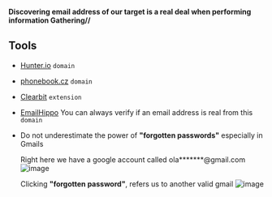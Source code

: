 
**Discovering email address of our target is a real deal when performing information Gathering//**

## Tools
- [Hunter.io](https://hunter.io/search) `domain`
- [phonebook.cz](https://phonebook.cz) `domain`
- [Clearbit](https://chrome.google.com/webstore/detail/clearbit-connect-free-ver/pmnhcgfcafcnkbengdcanjablaabjplo) `extension`
- [EmailHippo](https://tools.emailhippo.com)  You can always verify if an email address is real from this `domain`
- Do not underestimate the power of **"forgotten passwords"** especially in Gmails 

	Right here we have a google account called ola*******@gmail.com
	![image](https://github.com/sec-fortress/Practical-Ethical-Hacking-Notes/assets/132317714/fd97bf33-a73e-4afa-853c-c6e4f09702b0)


	Clicking **"forgotten password"**, refers us to another valid gmail
	![image](https://github.com/sec-fortress/Practical-Ethical-Hacking-Notes/assets/132317714/e3f410d1-ac0b-4c3c-967e-cbf71a444221)

